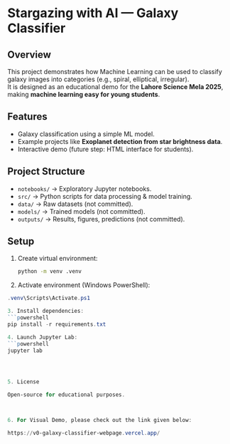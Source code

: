 # Stargazing with AI — Galaxy Classifier

## Overview
This project demonstrates how Machine Learning can be used to classify galaxy images into categories (e.g., spiral, elliptical, irregular).  
It is designed as an educational demo for the **Lahore Science Mela 2025**, making **machine learning easy for young students**.

## Features
- Galaxy classification using a simple ML model.
- Example projects like **Exoplanet detection from star brightness data**.
- Interactive demo (future step: HTML interface for students).

## Project Structure
- `notebooks/` → Exploratory Jupyter notebooks.
- `src/` → Python scripts for data processing & model training.
- `data/` → Raw datasets (not committed).
- `models/` → Trained models (not committed).
- `outputs/` → Results, figures, predictions (not committed).

## Setup
1. Create virtual environment:
   ```bash
   python -m venv .venv

2. Activate environment (Windows PowerShell):
```powershell
.venv\Scripts\Activate.ps1

3. Install dependencies:
```powershell
pip install -r requirements.txt

4. Launch Jupyter Lab:
```powershell
jupyter lab




5. License

Open-source for educational purposes.



6. For Visual Demo, please check out the link given below:

https://v0-galaxy-classifier-webpage.vercel.app/
